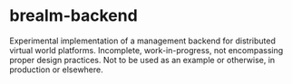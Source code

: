 # brealm-backend
Experimental implementation of a management backend for distributed virtual world platforms. Incomplete, work-in-progress, not encompassing proper design practices. Not to be used as an example or otherwise, in production or elsewhere.
